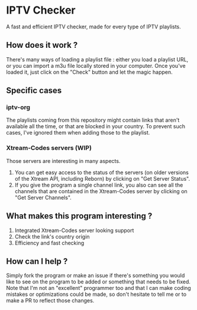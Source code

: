 # IPTV Checker
A fast and efficient IPTV checker, made for every type of IPTV playlists.

## How does it work ?

There's many ways of loading a playlist file : either you load a playlist URL, or you can import a m3u file locally stored in your computer.
Once you've loaded it, just click on the "Check" button and let the magic happen.

## Specific cases

### iptv-org

The playlists coming from this repository might contain links that aren't available all the time, or that are blocked in your country.
To prevent such cases, I've ignored them when adding those to the playlist.

### Xtream-Codes servers (WIP)

Those servers are interesting in many aspects.

1) You can get easy access to the status of the servers (on older versions of the Xtream API, including Reborn) by clicking on "Get Server Status".
2) If you give the program a single channel link, you also can see all the channels that are contained in the Xtream-Codes server by clicking on "Get Server Channels".

## What makes this program interesting ?

1) Integrated Xtream-Codes server looking support
2) Check the link's country origin
3) Efficiency and fast checking

## How can I help ?

Simply fork the program or make an issue if there's something you would like to see on the program to be added or something that needs to be fixed.
Note that I'm not an "excellent" programmer too and that I can make coding mistakes or optimizations could be made, so don't hesitate to tell me or to make a PR to reflect those changes.
